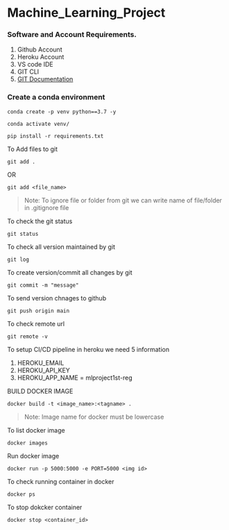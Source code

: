 # Machine_Learning_Project

### Software and Account Requirements.
1. Github Account
2. Heroku Account
3. VS code IDE
4. GIT CLI
5. [GIT Documentation](https://git-scm.com/docs/gittutorial)

### Create a conda environment
```
conda create -p venv python==3.7 -y
```

```
conda activate venv/
```

```
pip install -r requirements.txt
```

To Add files to git
```
git add .
```

OR
```
git add <file_name>
```

> Note: To ignore file or folder from git we can write name of file/folder in .gitignore file

To check the git status
```
git status
```

To check all version maintained by git
```
git log
```

To create version/commit all changes by git
```
git commit -m "message"
```

To send version chnages to github
```
git push origin main
```

To check remote url
```
git remote -v
```

To setup CI/CD pipeline in heroku we need 5 information

1. HEROKU_EMAIL
2. HEROKU_API_KEY
3. HEROKU_APP_NAME = mlproject1st-reg


BUILD DOCKER IMAGE
```
docker build -t <image_name>:<tagname> .
```
> Note: Image name for docker must be lowercase

To list docker image
```
docker images
```

Run docker image
```
docker run -p 5000:5000 -e PORT=5000 <img id>
```

To check running container in docker
```
docker ps
```

To stop dokcker container
```
docker stop <container_id>
```

